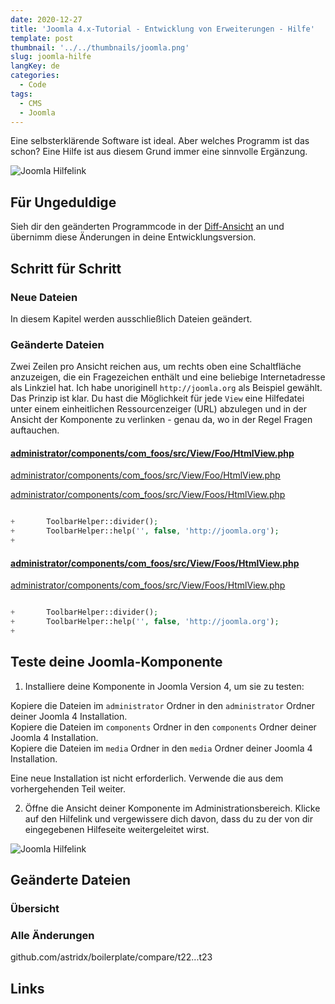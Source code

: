 ```yaml
---
date: 2020-12-27
title: 'Joomla 4.x-Tutorial - Entwicklung von Erweiterungen - Hilfe'
template: post
thumbnail: '../../thumbnails/joomla.png'
slug: joomla-hilfe
langKey: de
categories:
  - Code
tags:
  - CMS
  - Joomla
---
```


Eine selbsterklärende Software ist ideal. Aber welches Programm ist das schon? Eine Hilfe ist aus diesem Grund immer eine sinnvolle Ergänzung.

![Joomla Hilfelink](/images/j4x27x1.png)

## Für Ungeduldige

Sieh dir den geänderten Programmcode in der [Diff-Ansicht](https://github.com/astridx/boilerplate/compare/t22...t23) an und übernimm diese Änderungen in deine Entwicklungsversion.

## Schritt für Schritt

### Neue Dateien

In diesem Kapitel werden ausschließlich Dateien geändert.

### Geänderte Dateien

Zwei Zeilen pro Ansicht reichen aus, um rechts oben eine Schaltfläche anzuzeigen, die ein Fragezeichen enthält und eine beliebige Internetadresse als Linkziel hat. Ich habe unoriginell `http://joomla.org` als Beispiel gewählt. Das Prinzip ist klar. Du hast die Möglichkeit für jede `View` eine Hilfedatei unter einem einheitlichen Ressourcenzeiger (URL) abzulegen und in der Ansicht der Komponente zu verlinken - genau da, wo in der Regel Fragen auftauchen.

#### [administrator/components/com_foos/src/View/Foo/HtmlView.php](https://github.com/astridx/boilerplate/compare/t22...t23#diff-d25fe4d29c25ccf10e0ba6ecaf837294)

[administrator/components/com_foos/src/View/Foo/HtmlView.php](https://github.com/astridx/boilerplate/blob/af04f8493aa045e8bcb2a49b8b1f8a60a927d78a/src/administrator/components/com_foos/src/View/Foo/HtmlView.php)

[administrator/components/com_foos/src/View/Foos/HtmlView.php](https://github.com/astridx/boilerplate/blob/b6365457de4e6d2020b4c0797d31ddd8d36b88ef/src/administrator/components/com_foos/src/View/Foos/HtmlView.php)

```php {diff}

+		ToolbarHelper::divider();
+		ToolbarHelper::help('', false, 'http://joomla.org');
+

```

#### [administrator/components/com_foos/src/View/Foos/HtmlView.php](https://github.com/astridx/boilerplate/compare/t22...t23#diff-8e3d37bbd99544f976bf8fd323eb5250)

[administrator/components/com_foos/src/View/Foos/HtmlView.php](https://github.com/astridx/boilerplate/blob/af04f8493aa045e8bcb2a49b8b1f8a60a927d78a/src/administrator/components/com_foos/src/View/Foos/HtmlView.php)

```php {diff}

+		ToolbarHelper::divider();
+		ToolbarHelper::help('', false, 'http://joomla.org');
+

```

## Teste deine Joomla-Komponente

1. Installiere deine Komponente in Joomla Version 4, um sie zu testen:

Kopiere die Dateien im `administrator` Ordner in den `administrator` Ordner deiner Joomla 4 Installation.  
Kopiere die Dateien im `components` Ordner in den `components` Ordner deiner Joomla 4 Installation.  
Kopiere die Dateien im `media` Ordner in den `media` Ordner deiner Joomla 4 Installation.

Eine neue Installation ist nicht erforderlich. Verwende die aus dem vorhergehenden Teil weiter.

2. Öffne die Ansicht deiner Komponente im Administrationsbereich. Klicke auf den Hilfelink und vergewissere dich davon, dass du zu der von dir eingegebenen Hilfeseite weitergeleitet wirst.

![Joomla Hilfelink](/images/j4x27x1.png)

## Geänderte Dateien

### Übersicht

### Alle Änderungen

github.com/astridx/boilerplate/compare/t22...t23

## Links
